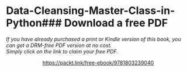 # Data-Cleansing-Master-Class-in-Python### Download a free PDF

 <i>If you have already purchased a print or Kindle version of this book, you can get a DRM-free PDF version at no cost.<br>Simply click on the link to claim your free PDF.</i>
<p align="center"> <a href="https://packt.link/free-ebook/9781803239040">https://packt.link/free-ebook/9781803239040 </a> </p>